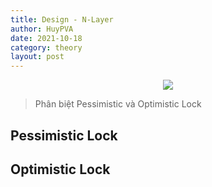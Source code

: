 ```yaml
---
title: Design - N-Layer
author: HuyPVA
date: 2021-10-18
category: theory
layout: post
---
```


<div align="center">
    <img src="../assets/images/sonar_qube/sonar_qube.png"/>
</div>

> Phân biệt Pessimistic và Optimistic Lock 

## Pessimistic Lock

## Optimistic Lock